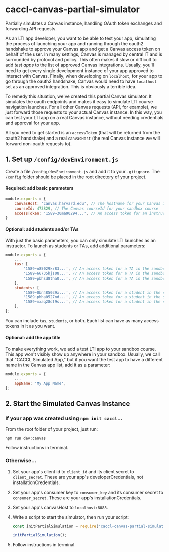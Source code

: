 # caccl-canvas-partial-simulator
Partially simulates a Canvas instance, handling OAuth token exchanges and forwarding API requests.

As an LTI app developer, you want to be able to test your app, simulating the process of launching your app and running through the oauth2 handshake to approve your Canvas app and get a Canvas access token on behalf of the user. In many settings, Canvas is managed by central IT and is surrounded by protocol and policy. This often makes it slow or difficult to add _test apps_ to the list of approved Canvas integrations. Usually, you'll need to get every single development instance of your app approved to interact with Canvas. Finally, when developing on `localhost`, for your app to go through the oauth2 handshake, Canvas would need to have `localhost` set as an approved integration. This is obviously a terrible idea.

To remedy this situation, we've created this partial Canvas simulator. It simulates the oauth endpoints and makes it easy to simulate LTI course navigation launches. For all other Canvas requests (API, for example), we just forward those requests to your actual Canvas instance. In this way, you can test your LTI app on a real Canvas instance, without needing credentials and approval for your app.

All you need to get started is an `accessToken` (that will be returned from the oauth2 handshake) and a real `canvasHost` (the real Canvas instance we will forward non-oauth requests to).

## 1. Set up `/config/devEnvironment.js`

Create a file `/config/devEnvironment.js` and add it to your `.gitignore`. The `/config` folder should be placed in the root directory of your project.

#### Required: add basic parameters

```js
module.exports = {
    canvasHost: 'canvas.harvard.edu', // The hostname for your Canvas instance
    courseId: 473829, // The Canvas courseId for your sandbox course
    accessToken: '1589~30ma90294...', // An access token for an instructor in the sandbox
}
```

#### Optional: add students and/or TAs

With just the basic parameters, you can only simulate LTI launches as an instructor. To launch as students or TAs, add additional parameters:

```js
module.exports = {
    ...
    tas: [
        '1589~n85029kr83...', // An access token for a TA in the sandbox
        '1589~66735hjs08...', // An access token for a TA in the sandbox
        '1589~pbhsd8tha0...', // An access token for a TA in the sandbox
    ],
    students: [
        '1589~0bn485039x...', // An access token for a student in the sandbox
        '1589~phha0527nd...', // An access token for a student in the sandbox
        '1589~mxaq28df9s...', // An access token for a student in the sandbox
    ],
};
```

You can include `tas`, `students`, or both. Each list can have as many access tokens in it as you want.

#### Optional: add the app title

To make everything work, we add a test LTI app to your sandbox course. This app won't visibly show up anywhere in your sandbox. Usually, we call that "CACCL Simulated App," but if you want the test app to have a different name in the Canvas app list, add it as a parameter:

```js
module.exports = {
    ...
    appName: 'My App Name',
};
```

## 2. Start the Simulated Canvas Instance

### If your app was created using `npm init caccl`...

From the root folder of your project, just run:

`npm run dev:canvas`

Follow instructions in terminal.

### Otherwise...

1. Set your app's client id to `client_id` and its client secret to `client_secret`. These are your app's developerCredentials, not installationCredentials.

2. Set your app's consumer key to `consumer_key` and its consumer secret to `consumer_secret`. These are your app's installationCredentials.

3. Set your app's canvasHost to `localhost:8088`.

4. Write a script to start the simulator, then run your script:

    ```js
    const initPartialSimulation = require('caccl-canvas-partial-simulator');

    initPartialSimulation();
    ```

5. Follow instructions in terminal.

